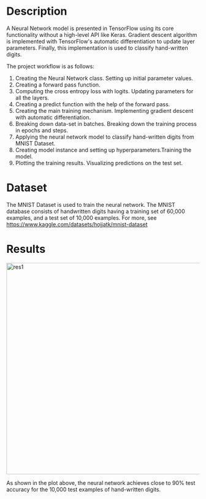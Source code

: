 # Description
A Neural Network model is presented in TensorFlow using its core functionality without a high-level API like Keras. Gradient descent algorithm is implemented with TensorFlow's automatic differentiation to update layer parameters. Finally, this implementation is used to classify hand-written digits. 

The project workflow is as follows:
1. Creating the Neural Network class. Setting up initial parameter values.
2. Creating a forward pass function.
3. Computing the cross entropy loss with logits. Updating parameters for all the layers.
4. Creating a predict function with the help of the forward pass.
5. Creating the main training mechanism. Implementing gradient descent with automatic differentiation.
6. Breaking down data-set in batches. Breaking down the training process in epochs and steps.
7. Applying the neural network model to classify hand-written digits from MNIST Dataset.
8. Creating model instance and setting up hyperparameters.Training the model.
9. Plotting the training results. Visualizing predictions on the test set.

# Dataset
The MNIST Dataset is used to train the neural network. The MNIST database consists of handwritten digits having a training set of 60,000 examples, and a test set of 10,000 examples. For more, see https://www.kaggle.com/datasets/hojjatk/mnist-dataset

# Results 
<img width="551" alt="res1" src="https://github.com/ekahorsu/Training-Neural-Network-from-Scratch-for-Multi-class-classification-in-TensorFlow/assets/70072775/cf8c8472-caa9-4f25-ac40-e9e429c58e7e">

As shown in the plot above, the neural network achieves close to 90% test accuracy for the 10,000 test examples of hand-written digits.  


